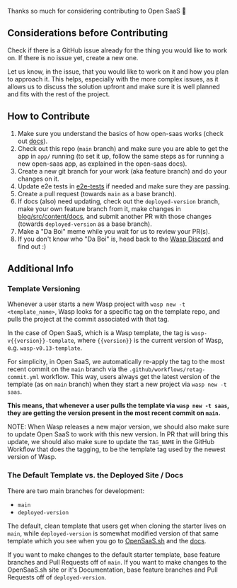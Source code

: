 Thanks so much for considering contributing to Open SaaS 🙏

## Considerations before Contributing
Check if there is a GitHub issue already for the thing you would like to work on. If there is no issue yet, create a new one.

Let us know, in the issue, that you would like to work on it and how you plan to approach it.
This helps, especially with the more complex issues, as it allows us to discuss the solution upfront and make sure it is well planned and fits with the rest of the project.

## How to Contribute
1. Make sure you understand the basics of how open-saas works (check out [docs](https://docs.opensaas.sh)).
2. Check out this repo (`main` branch) and make sure you are able to get the app in `app/` running (to set it up, follow the same steps as for running a new open-saas app, as explained in the open-saas docs).
3. Create a new git branch for your work (aka feature branch) and do your changes on it.
4. Update e2e tests in [e2e-tests](/e2e-tests/) if needed and make sure they are passing.
5. Create a pull request (towards `main` as a base branch).
6. If docs (also) need updating, check out the `deployed-version` branch, make your own feature branch from it, make changes in [blog/src/content/docs](/blog/src/content/docs/), and submit another PR with those changes (towards `deployed-version` as a base branch).
7. Make a "Da Boi" meme while you wait for us to review your PR(s).
8. If you don't know who "Da Boi" is, head back to the [Wasp Discord](https://discord.gg/aCamt5wCpS) and find out :)

## Additional Info

### Template Versioning 

Whenever a user starts a new Wasp project with `wasp new -t <template_name>`, Wasp looks for a specific tag on the template repo, and pulls the project at the commit associated with that tag.

In the case of Open SaaS, which is a Wasp template, the tag is `wasp-v{{version}}-template`, where `{{version}}` is the current version of Wasp, e.g. `wasp-v0.13-template`.

For simplicity, in Open SaaS, we automatically re-apply the tag to the most recent commit on the `main` branch via the `.github/workflows/retag-commit.yml` workflow. This way, users always get the latest version of the template (as on `main` branch) when they start a new project via `wasp new -t saas`.

**This means, that whenever a user pulls the template via `wasp new -t saas`, they are getting the version present in the most recent commit on `main`.**

NOTE: When Wasp releases a new major version, we should also make sure to update Open SaaS to work with this new version. In PR that will bring this update, we should also make sure to update the `TAG_NAME` in the GitHub Workflow that does the tagging, to be the template tag used by the newest version of Wasp.

### The Default Template vs. the Deployed Site / Docs

There are two main branches for development:
- `main`
- `deployed-version`

The default, clean template that users get when cloning the starter lives on `main`, while `deployed-version` is somewhat modified version of that same template which you see when you go to [OpenSaaS.sh](https://opensaas.sh) and the [docs](https://docs.opensaas.sh).

If you want to make changes to the default starter template, base feature branches and Pull Requests off of `main`.
If you want to make changes to the OpenSaaS.sh site or it's Documentation, base feature branches and Pull Requests off of `deployed-version`.

